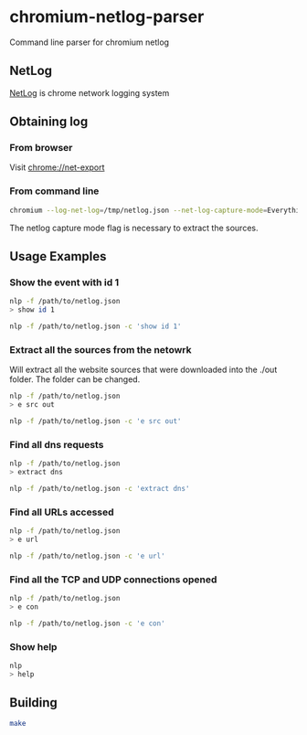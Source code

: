 # chromium-netlog-parser
Command line parser for chromium netlog

## NetLog
[NetLog](https://www.chromium.org/developers/design-documents/network-stack/netlog) is chrome network logging system

## Obtaining log

### From browser
Visit [chrome://net-export](chrome://net-export)

### From command line
```bash
chromium --log-net-log=/tmp/netlog.json --net-log-capture-mode=Everything
```
The netlog capture mode flag is necessary to extract the sources.

## Usage Examples

### Show the event with id 1
```bash
nlp -f /path/to/netlog.json
> show id 1
```

```bash
nlp -f /path/to/netlog.json -c 'show id 1'
```

### Extract all the sources from the netowrk
Will extract all the website sources that were downloaded into the ./out folder. The folder can be changed.
```bash
nlp -f /path/to/netlog.json
> e src out
```
```bash
nlp -f /path/to/netlog.json -c 'e src out'
```

### Find all dns requests
```bash
nlp -f /path/to/netlog.json
> extract dns
```

```bash
nlp -f /path/to/netlog.json -c 'extract dns'
```

### Find all URLs accessed
```bash
nlp -f /path/to/netlog.json
> e url
```

```bash
nlp -f /path/to/netlog.json -c 'e url'
```

### Find all the TCP and UDP connections opened
```bash
nlp -f /path/to/netlog.json
> e con
```

```bash
nlp -f /path/to/netlog.json -c 'e con'
```

### Show help
```bash
nlp
> help
```

## Building
```bash
make
```

